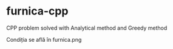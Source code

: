 # furnica-cpp
CPP problem solved with Analytical method and Greedy method

Condiția se află în furnica.png

